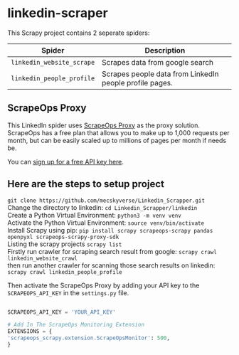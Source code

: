 # linkedin-scraper

This Scrapy project contains 2 seperate spiders:

| Spider  |      Description      |
|----------|-------------|
| `linkedin_website_scrape` |  Scrapes data from google search  
| `linkedin_people_profile` |  Scrapes people data from LinkedIn people profile pages. | 



## ScrapeOps Proxy
This LinkedIn spider uses [ScrapeOps Proxy](https://scrapeops.io/proxy-aggregator/) as the proxy solution. ScrapeOps has a free plan that allows you to make up to 1,000 requests per month, but can be easily scaled up to millions of pages per month if needs be.

You can [sign up for a free API key here](https://scrapeops.io/app/register/main).


## Here are the steps to setup project
`git clone https://github.com/mecskyverse/Linkedin_Scrapper.git`<br/>
Change the directory to linkedin: `cd Linkedin_Scrapper/linkedin`<br/>
Create a Python Virtual Environment: `python3 -m venv venv`<br/>
Activate the Python Virtual Environment: `source venv/bin/activate`<br/>
Install Scrapy using pip: `pip install scrapy scrapeops-scrapy pandas openpyxl scrapeops-scrapy-proxy-sdk`<br/>
Listing the scrapy projects `scrapy list`<br/>
Firstly run crawler for scraping search result from google: `scrapy crawl linkedin_website_crawl`<br/>
then run another crawler for scanning those search results on linkedin: `scrapy crawl linkedin_people_profile`<br/>



Then activate the ScrapeOps Proxy by adding your API key to the `SCRAPEOPS_API_KEY` in the ``settings.py`` file.

```python

SCRAPEOPS_API_KEY = 'YOUR_API_KEY'

# Add In The ScrapeOps Monitoring Extension
EXTENSIONS = {
'scrapeops_scrapy.extension.ScrapeOpsMonitor': 500, 
}


```
